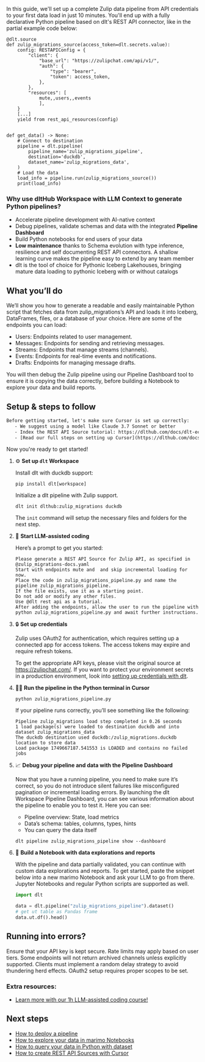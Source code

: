 In this guide, we'll set up a complete Zulip data pipeline from API credentials to your first data load in just 10 minutes. You'll end up with a fully declarative Python pipeline based on dlt's REST API connector, like in the partial example code below:

```python-outcome
@dlt.source
def zulip_migrations_source(access_token=dlt.secrets.value):
    config: RESTAPIConfig = {
        "client": {
            "base_url": "https://zulipchat.com/api/v1/",
            "auth": {
                "type": "bearer",
                "token": access_token,
            },
        },
        "resources": [
            mute,,users,,events
            ],
    }
    [...]
    yield from rest_api_resources(config)


def get_data() -> None:
    # Connect to destination
    pipeline = dlt.pipeline(
        pipeline_name='zulip_migrations_pipeline',
        destination='duckdb',
        dataset_name='zulip_migrations_data', 
    )
    # Load the data
    load_info = pipeline.run(zulip_migrations_source())
    print(load_info) 
```

### Why use dltHub Workspace with LLM Context to generate Python pipelines?

- Accelerate pipeline development with AI-native context
- Debug pipelines, validate schemas and data with the integrated **Pipeline Dashboard**
- Build Python notebooks for end users of your data
- **Low maintenance** thanks to Schema evolution with type inference, resilience and self documenting REST API connectors. A shallow learning curve makes the pipeline easy to extend by any team member
- dlt is the tool of choice for Pythonic Iceberg Lakehouses, bringing mature data loading to pythonic Iceberg with or without catalogs

## What you’ll do

We’ll show you how to generate a readable and easily maintainable Python script that fetches data from zulip_migrations’s API and loads it into Iceberg, DataFrames, files, or a database of your choice. Here are some of the endpoints you can load:

- Users: Endpoints related to user management.
- Messages: Endpoints for sending and retrieving messages.
- Streams: Endpoints that manage streams (channels).
- Events: Endpoints for real-time events and notifications.
- Drafts: Endpoints for managing message drafts.

You will then debug the Zulip pipeline using our Pipeline Dashboard tool to ensure it is copying the data correctly, before building a Notebook to explore your data and build reports.

## Setup & steps to follow

```default
Before getting started, let's make sure Cursor is set up correctly:
   - We suggest using a model like Claude 3.7 Sonnet or better
   - Index the REST API Source tutorial: https://dlthub.com/docs/dlt-ecosystem/verified-sources/rest_api/ and add it to context as **@dlt rest api**
   - [Read our full steps on setting up Cursor](https://dlthub.com/docs/dlt-ecosystem/llm-tooling/cursor-restapi#23-configuring-cursor-with-documentation)
```

Now you're ready to get started!

1. ⚙️ **Set up `dlt` Workspace**
    
    Install dlt with duckdb support:
    ```shell
    pip install dlt[workspace]
    ```

    Initialize a dlt pipeline with Zulip support.
    ```shell
    dlt init dlthub:zulip_migrations duckdb
    ```

    The `init` command will setup the necessary files and folders for the next step.
    
2. 🤠 **Start LLM-assisted coding**
    
    Here’s a prompt to get you started:
    
    ```prompt
    Please generate a REST API Source for Zulip API, as specified in @zulip_migrations-docs.yaml 
    Start with endpoints mute and  and skip incremental loading for now. 
    Place the code in zulip_migrations_pipeline.py and name the pipeline zulip_migrations_pipeline. 
    If the file exists, use it as a starting point. 
    Do not add or modify any other files. 
    Use @dlt rest api as a tutorial. 
    After adding the endpoints, allow the user to run the pipeline with python zulip_migrations_pipeline.py and await further instructions.
    ```

    
3. 🔒 **Set up credentials** 
    
    Zulip uses OAuth2 for authentication, which requires setting up a connected app for access tokens. The access tokens may expire and require refresh tokens.
    
    To get the appropriate API keys, please visit the original source at https://zulipchat.com/.
    If you want to protect your environment secrets in a production environment, look into [setting up credentials with dlt](https://dlthub.com/docs/walkthroughs/add_credentials).
    
4. 🏃‍♀️ **Run the pipeline in the Python terminal in Cursor**
    
    ```shell
    python zulip_migrations_pipeline.py
    ```
    
    If your pipeline runs correctly, you’ll see something like the following:
    
    ```shell
    Pipeline zulip_migrations load step completed in 0.26 seconds
    1 load package(s) were loaded to destination duckdb and into dataset zulip_migrations_data
    The duckdb destination used duckdb:/zulip_migrations.duckdb location to store data
    Load package 1749667187.541553 is LOADED and contains no failed jobs
    ```
    
5. 📈 **Debug your pipeline and data with the Pipeline Dashboard**

    Now that you have a running pipeline, you need to make sure it’s correct, so you do not introduce silent failures like misconfigured pagination or incremental loading errors. By launching the dlt Workspace Pipeline Dashboard, you can see various information about the pipeline to enable you to test it. Here you can see:
    - Pipeline overview: State, load metrics
    - Data’s schema: tables, columns, types, hints
    - You can query the data itself
    
    ```shell
    dlt pipeline zulip_migrations_pipeline show --dashboard
    ```
    
6. 🐍 **Build a Notebook with data explorations and reports**

    With the pipeline and data partially validated, you can continue with custom data explorations and reports. To get started, paste the snippet below into a new marimo Notebook and ask your LLM to go from there. Jupyter Notebooks and regular Python scripts are supported as well.

    
    ```python
    import dlt

   data = dlt.pipeline("zulip_migrations_pipeline").dataset()
   # get ut table as Pandas frame
   data.ut.df().head()
    ```

## Running into errors?

Ensure that your API key is kept secure. Rate limits may apply based on user tiers. Some endpoints will not return archived channels unless explicitly supported. Clients must implement a random delay strategy to avoid thundering herd effects. OAuth2 setup requires proper scopes to be set.

### Extra resources:

- [Learn more with our 1h LLM-assisted coding course!](https://www.youtube.com/watch?v=GGid70rnJuM)

## Next steps

- [How to deploy a pipeline](https://dlthub.com/docs/walkthroughs/deploy-a-pipeline)
- [How to explore your data in marimo Notebooks](https://dlthub.com/docs/general-usage/dataset-access/marimo)
- [How to query your data in Python with dataset](https://dlthub.com/docs/general-usage/dataset-access/dataset)
- [How to create REST API Sources with Cursor](https://dlthub.com/docs/dlt-ecosystem/llm-tooling/cursor-restapi)